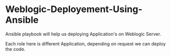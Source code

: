 # Weblogic-Deployement-Using-Ansible

Ansible playbook will help us deploying Application's on Weblogic Server.

Each role here is different Application, depending on request we can deploy the code.
